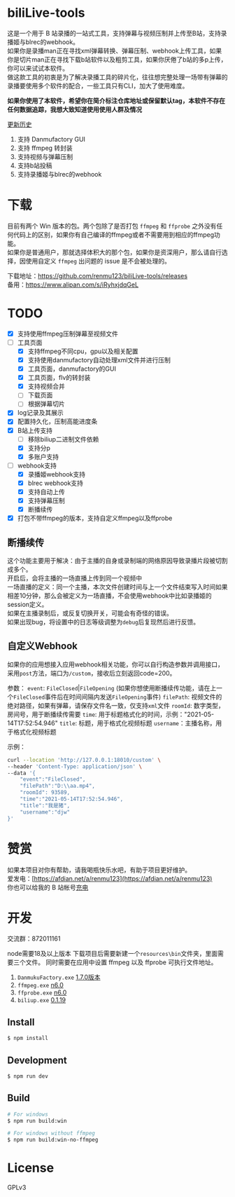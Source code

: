 # biliLive-tools

这是一个用于 B 站录播的一站式工具，支持弹幕与视频压制并上传至B站，支持录播姬与blrec的webhook。  
如果你是录播man正在寻找xml弹幕转换、弹幕压制、webhook上传工具，如果你是切片man正在寻找下载b站软件以及粗剪工具，如果你厌倦了b站的多p上传，你可以来试试本软件。  
做这款工具的初衷是为了解决录播工具的碎片化，往往想完整处理一场带有弹幕的录播要使用多个软件的配合，一些工具只有CLI，加大了使用难度。

**如果你使用了本软件，希望你在简介标注仓库地址或保留默认tag，本软件不存在任何数据追踪，我想大致知道使用使用人群及情况**

[更新历史](https://github.com/renmu123/biliLive-tools/blob/master/CHANGELOG.md)

1. 支持 Danmufactory GUI
2. 支持 ffmpeg 转封装
3. 支持视频与弹幕压制
4. 支持b站投稿
5. 支持录播姬与blrec的webhook

# 下载

目前有两个 Win 版本的包。两个包除了是否打包 `ffmpeg` 和 `ffprobe` 之外没有任何代码上的区别，如果你有自己编译的ffmpeg或者不需要用到相应的ffmpeg功能。  
如果你是普通用户，那就选择体积大的那个包，如果你是资深用户，那么请自行选择，因使用自定义 `ffmpeg` 出问题的 issue 是不会被处理的。

下载地址：https://github.com/renmu123/biliLive-tools/releases  
备用：https://www.alipan.com/s/iRyhxjdqGeL

# TODO

- [x] 支持使用ffmpeg压制弹幕至视频文件
- [ ] 工具页面
  - [x] 支持ffmpeg不同cpu，gpu以及相关配置
  - [x] 支持使用danmufactory自动处理xml文件并进行压制
  - [x] 工具页面，danmufactory的GUI
  - [x] 工具页面，flv的转封装
  - [x] 支持视频合并
  - [ ] 下载页面
  - [ ] 根据弹幕切片
- [x] log记录及其展示
- [x] 配置持久化，压制高能进度条
- [x] B站上传支持
  - [ ] 移除biliup二进制文件依赖
  - [x] 支持分p
  - [x] 多账户支持
- [ ] webhook支持
  - [x] 录播姬webhook支持
  - [x] blrec webhook支持
  - [x] 支持自动上传
  - [x] 支持弹幕压制
  - [x] 断播续传
- [x] 打包不带ffmpeg的版本，支持自定义ffmpeg以及ffprobe

## 断播续传

这个功能主要用于解决：由于主播的自身或录制端的网络原因导致录播片段被切割成多个。  
开启后，会将主播的一场直播上传到同一个视频中  
一场直播的定义：同一个主播，本次文件创建时间与上一个文件结束写入时间如果相差10分钟，那么会被定义为一场直播，不会使用webhook中比如录播姬的session定义。  
如果在主播录制后，或反复切换开关，可能会有奇怪的错误。  
如果出现bug，将设置中的日志等级调整为`debug`后复现然后进行反馈。

## 自定义Webhook

如果你的应用想接入应用webhook相关功能，你可以自行构造参数并调用接口，采用`post`方法，端口为`/custom`，接收后立刻返回code=200。

参数：
`event`: `FileClosed`|`FileOpening` (如果你想使用断播续传功能，请在上一个`FileClosed`事件后在时间间隔内发送`FileOpening`事件)
`filePath`: 视频文件的绝对路径，如果有弹幕，请保存文件名一致，仅支持`xml`文件
`roomId`: 数字类型，房间号，用于断播续传需要
`time`: 用于标题格式化的时间，示例："2021-05-14T17:52:54.946"
`title`: 标题，用于格式化视频标题
`username`：主播名称，用于格式化视频标题

示例：

```bash
curl --location 'http://127.0.0.1:18010/custom' \
--header 'Content-Type: application/json' \
--data '{
    "event":"FileClosed",
    "filePath":"D:\\aa.mp4",
    "roomId": 93589,
    "time":"2021-05-14T17:52:54.946",
    "title":"我是猪",
    "username":"djw"
}'
```

# 赞赏

如果本项目对你有帮助，请我喝瓶快乐水吧，有助于项目更好维护。  
爱发电：[https://afdian.net/a/renmu123](https://afdian.net/a/renmu123)  
你也可以给我的 B 站帐号[充电](https://space.bilibili.com/10995238)

# 开发

交流群：872011161

node需要18及以上版本
下载项目后需要新建一个`resources\bin`文件夹，里面需要三个文件。
同时需要在应用中设置 ffmpeg 以及 ffprobe 可执行文件地址。

1. `DanmukuFactory.exe` [1.7.0版本](https://github.com/hihkm/DanmakuFactory/releases/tag/v1.70)
2. `ffmpeg.exe` [n6.0](https://github.com/BtbN/FFmpeg-Builds/releases)
3. `ffprobe.exe` [n6.0](https://github.com/BtbN/FFmpeg-Builds/releases)
4. `biliup.exe` [0.1.19](https://github.com/biliup/biliup-rs/releases/tag/v0.1.19)

## Install

```bash
$ npm install
```

## Development

```bash
$ npm run dev
```

## Build

```bash
# For windows
$ npm run build:win

# For windows without ffmpeg
$ npm run build:win-no-ffmpeg
```

# License

GPLv3

